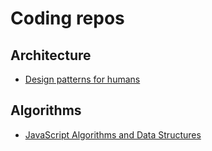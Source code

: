 # Coding repos

## Architecture

- [Design patterns for humans](https://github.com/kamranahmedse/design-patterns-for-humans#structural-design-patterns)

## Algorithms

- [JavaScript Algorithms and Data Structures](https://github.com/trekhleb/javascript-algorithms)

